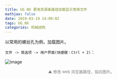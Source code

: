 ```yaml
---
title: UG NX 更改资源条路径加载显示常用文件
mathjax: false
date: 2019-03-19 14:09:02
tags: UG_NX
categories: 机械结构
---
```


以常用的螺丝孔为例，加载图片。

<!--more-->
`文件 -> 首选项 -> 用户界面(快捷键：Ctrl + 2)`：

![image](http://imgae.huvjie.com/190319-01_img01.jpg)

<div style="font-size:13px;color:gray;text-align:center">▲ 修改 web 浏览器路径，指向图片。</div>


<!--
<hr/>
<span style="color:gray;font-size:12px">
参考：
1.[link-01]()
2.[link-02]()
3.[link-03]()
4.[link-04]()
5.[link-05]()
</span>
-->



